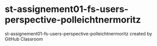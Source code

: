 # st-assignement01-fs-users-perspective-polleichtnermoritz
st-assignement01-fs-users-perspective-polleichtnermoritz created by GitHub Classroom
